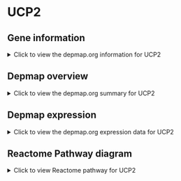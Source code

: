 <h1>UCP2</h1>

<h2>Gene information</h2>
<details>
  <summary>Click to view the depmap.org information for UCP2</summary>
  <iframe src="https://depmap.org/portal/gene/UCP2?tab=about" style="border:none;width:100%;height:800px"></iframe>
</details>

<h2>Depmap overview</h2>
<details>
  <summary>Click to view the depmap.org summary for UCP2</summary>
  <iframe src="https://depmap.org/portal/gene/UCP2?tab=overview" style="border:none;width:100%;height:800px"></iframe>
</details>

<h2>Depmap expression</h2>
<details>
  <summary>Click to view the depmap.org expression data for UCP2</summary>
  <iframe src="https://depmap.org/portal/gene/UCP2?tab=characterization" style="border:none;width:100%;height:800px"></iframe>
</details>



<h2>Reactome Pathway diagram</h2>
<details>
  <summary>Click to view Reactome pathway for UCP2</summary>
  <p>The proton buffering model</p>
  <iframe src="https://reactome.org/PathwayBrowser/#/R-HSA-167827" style="border:none;width:100%;height:800px"></iframe>
</details>



